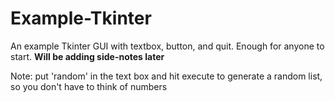 # Example-Tkinter
An example Tkinter GUI with textbox, button, and quit. Enough for anyone to start. **Will be adding side-notes later**

Note: put 'random' in the text box and hit execute to generate a random list, so you don't have to think of numbers
